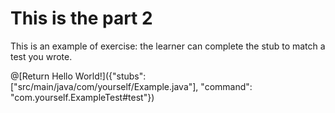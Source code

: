 # This is the part 2


This is an example of exercise: the learner can complete the stub to match a test you wrote.

@[Return Hello World!]({"stubs": ["src/main/java/com/yourself/Example.java"], "command": "com.yourself.ExampleTest#test"})





